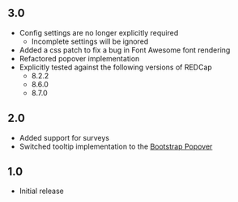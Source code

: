 ## 3.0
- Config settings are no longer explicitly required
  - Incomplete settings will be ignored
- Added a css patch to fix a bug in Font Awesome font rendering
- Refactored popover implementation
- Explicitly tested against the following versions of REDCap
  - 8.2.2
  - 8.6.0
  - 8.7.0
## 2.0
- Added support for surveys
- Switched tooltip implementation to the [Bootstrap Popover](http://getbootstrap.com/docs/3.3/javascript/#popovers)
## 1.0
- Initial release
